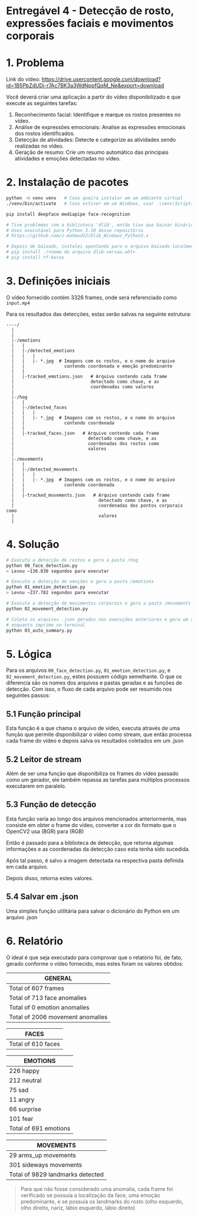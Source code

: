 # Entregável 4 - Detecção de rosto, expressões faciais e movimentos corporais

# 1. Problema

Link do vídeo: https://drive.usercontent.google.com/download?id=1B5PbZdUDi-r7Ac7BK3a3WdNppfQqM_Ne&export=download

Você deverá criar uma aplicação a partir do vídeo disponibilizado e que execute as seguintes tarefas:
1. Reconhecimento facial: Identifique e marque os rostos presentes no vídeo.
2. Análise de expressões emocionais: Analise as expressões emocionais dos rostos identificados.
3. Detecção de atividades: Detecte e categorize as atividades sendo realizadas no vídeo.
4. Geração de resumo: Crie um resumo automático das principais atividades e emoções detectadas no vídeo.

# 2. Instalação de pacotes

```sh
python -m venv venv   # Caso queira instalar em um ambiente virtual
./venv/bin/activate   # Caso estiver em um Windows, usar .\venv\Scripts\activate

pip install deepface mediapipe face-recognition

# Tive problemas com a biblioteca 'dlib', então tive que baixar binário por fora
# Usei executável para Python 3.10 desse repositório
# https://github.com/z-mahmud22/Dlib_Windows_Python3.x

# Depois de baixado, instalei apontando para o arquivo baixado localmente
# pip install ./<nome do arquivo dlib-versao.whl>
# pip install tf-keras
```

# 3. Definições iniciais

O vídeo fornecido contém 3326 frames, onde será referenciado como `input.mp4`

Para os resultados das detecções, estas serão salvas na seguinte estrutura:

```
----/
  |
  |
  |-/emotions
  |   |
  |   |-/detected_emotions
  |   |   |
  |   |   |- *.jpg  # Imagens com os rostos, e o nome do arquivo
  |   |               contendo coordenada e emoção predominante
  |   |
  |   |-tracked_emotions.json   # Arquivo contendo cada frame
  |                             detectado como chave, e as
  |                             coordenadas como valores
  |
  |-/hog
  |   |
  |   |-/detected_faces
  |   |   |
  |   |   |- *.jpg  # Imagens com os rostos, e o nome do arquivo
  |   |               contendo coordenada
  |   |
  |   |-tracked_faces.json   # Arquivo contendo cada frame
  |                            detectado como chave, e as
  |                            coordenadas dos rostos como
  |                            valores
  |
  |-/movements
  |   |
  |   |-/detected_movements
  |   |   |
  |   |   |- *.jpg  # Imagens com os rostos, e o nome do arquivo
  |   |               contendo coordenada
  |   |
  |   |-tracked_movements.json   # Arquivo contendo cada frame
  |                                detectado como chave, e as
  |                                coordenadas dos pontos corporais como
  |                                valores
  |
```

# 4. Solução

```sh
# Executa a detecção de rostos e gera a pasta /hog
python 00_face_detection.py
> Levou ~136.830 segundos para executar

# Executa a detecção de emoções e gera a pasta /emotions
python 01_emotion_detection.py
> Levou ~237.782 segundos para executar

# Executa a detecção de movimentos corporais e gera a pasta /movements
python 02_movement_detection.py

# Coleta os arquivos .json gerados nas execuções anteriores e gera um relatório,
# enquanto imprime no terminal
python 03_auto_summary.py
```

# 5. Lógica

Para os arquivos `00_face_detection.py`, `01_emotion_detection.py`, e `02_movement_detection.py`, estes possuem código semelhante. O que os diferencia são os nomes dos arquivos e pastas geradas e as funções de detecção.
Com isso, o fluxo de cada arquivo pode ser resumido nos seguintes passos:

## 5.1 Função principal

Esta função é a que chama o arquivo de vídeo, executa através de uma função que permite disponibilizar o vídeo como stream, que então processa cada frame do vídeo e depois salva os resultados coletados em um .json

## 5.2 Leitor de stream

Além de ser uma função que disponibiliza os frames do vídeo passado como um gerador, ele também repassa as tarefas para múltiplos processos executarem em paralelo.

## 5.3 Função de detecção

Esta função varia ao longo dos arquivos mencionados anteriormente, mas consiste em obter o frame do vídeo, converter a cor do formato que o OpenCV2 usa (BGR) para (RGB)

Então é passado para a biblioteca de detecção, que retorna algumas informações e as coordenadas da detecção caso esta tenha sido sucedida.

Após tal passo, é salvo a imagem detectada na respectiva pasta definida em cada arquivo.

Depois disso, retorna estes valores.

## 5.4 Salvar em .json

Uma simples função utilitária para salvar o dicionário do Python em um arquivo .json

# 6. Relatório

O ideal é que seja executado para comprovar que o relatório foi, de fato, gerado conforme o vídeo fornecido, mas estes foram os valores obtidos:

| GENERAL |
| - |
| Total of 607 frames |
| Total of 713 face anomalies |
| Total of 0 emotion anomalies |
| Total of 2006 movement anomalies |

| FACES |
| - |
| Total of 610 faces |

| EMOTIONS |
| - |
| 226 happy |
| 212 neutral |
| 75 sad |
| 11 angry |
| 66 surprise |
| 101 fear |
| Total of 691 emotions |

| MOVEMENTS |
| - |
| 29 arms_up movements |
| 301 sideways movements |
| Total of 9829 landmarks detected      |

> Para que não fosse considerado uma anomalia, cada frame foi verificado se possuia a localização da face, uma emoção predominante, e se possuia os landmarks do rosto (olho esquerdo, olho direito, nariz, lábio esquerdo, lábio direito)